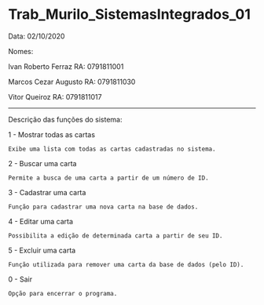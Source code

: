 # Trab_Murilo_SistemasIntegrados_01

Data: 02/10/2020

Nomes:

Ivan Roberto Ferraz   RA: 0791811001

Marcos Cezar Augusto  RA: 0791811030

Vitor Queiroz         RA: 0791811017

______________________________________________________

Descrição das funções do sistema:

1 - Mostrar todas as cartas

    Exibe uma lista com todas as cartas cadastradas no sistema.


2 - Buscar uma carta

    Permite a busca de uma carta a partir de um número de ID.
    

3 - Cadastrar uma carta

    Função para cadastrar uma nova carta na base de dados.


4 - Editar uma carta

    Possibilita a edição de determinada carta a partir de seu ID.


5 - Excluir uma carta

    Função utilizada para remover uma carta da base de dados (pelo ID).


0 - Sair

    Opção para encerrar o programa.


